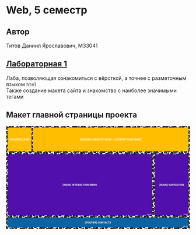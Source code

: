 # Web, 5 семестр

## Автор
Титов Даниил Ярославович, M33041

## [Лабораторная 1](https://github.com/1Menemi1/IS-2022-web-5-sem/blob/lab-1)
Лаба, позволяющая ознакомиться с вёрсткой, а точнее с разметочным языком `html`\
Также создание макета сайта и знакомство с наиболее значимыми тегами

## Макет главной страницы проекта
![Макет](https://github.com/1Menemi1/IS-2022-web-5-sem/blob/lab-1/pictures/layout.png)
